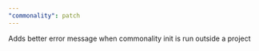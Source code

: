 ```yaml
---
"commonality": patch
---
```


Adds better error message when commonality init is run outside a project
